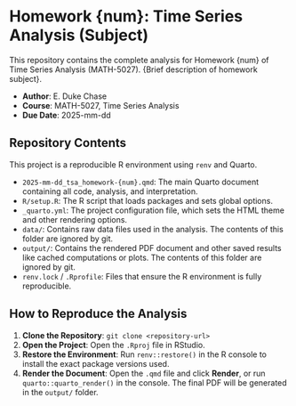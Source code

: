 # Homework {num}: Time Series Analysis (Subject)

This repository contains the complete analysis for Homework {num} of Time Series Analysis (MATH-5027). {Brief description of homework subject}.

- **Author**: E. Duke Chase
- **Course**: MATH-5027, Time Series Analysis
- **Due Date**: 2025-mm-dd

## Repository Contents

This project is a reproducible R environment using `renv` and Quarto.

- `2025-mm-dd_tsa_homework-{num}.qmd`: The main Quarto document containing all code, analysis, and interpretation.
- `R/setup.R`: The R script that loads packages and sets global options.
- `_quarto.yml`: The project configuration file, which sets the HTML theme and other rendering options.
- `data/`: Contains raw data files used in the analysis. The contents of this folder are ignored by git.
- `output/`: Contains the rendered PDF document and other saved results like cached computations or plots. The contents of this folder are ignored by git.
- `renv.lock` / `.Rprofile`: Files that ensure the R environment is fully reproducible.

## How to Reproduce the Analysis

1.  **Clone the Repository**: `git clone <repository-url>`
2.  **Open the Project**: Open the `.Rproj` file in RStudio.
3.  **Restore the Environment**: Run `renv::restore()` in the R console to install the exact package versions used.
4.  **Render the Document**: Open the `.qmd` file and click **Render**, or run `quarto::quarto_render()` in the console. The final PDF will be generated in the `output/` folder.